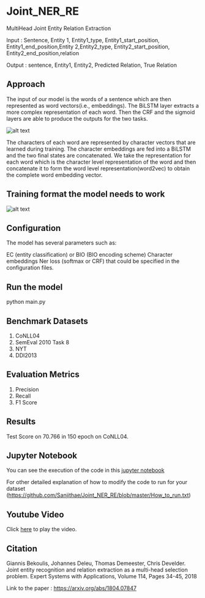 # Joint_NER_RE

MultiHead Joint Entity Relation Extraction

Input  : Sentence, Entity 1, Entity1_type, Entity1_start_position, Entity1_end_position,Entity 2,Entity2_type, Entity2_start_position, Entity2_end_position,relation

Output : sentence, Entity1, Entity2, Predicted Relation, True Relation

## Approach 

The input of our model is the words of a sentence which are then represented as word vectors(i.e., embeddings).
The BiLSTM layer extracts a more complex representation of each word.
Then the CRF and the sigmoid layers are able to produce the outputs for the two tasks.


![alt text](https://github.com/Sanjithae/Joint_NER_RE/blob/master/Figure1.PNG)

The characters of each word are represented by character vectors that are learned during training. The character embeddings are fed into a BiLSTM and the two final states are concatenated. We take the representation for each word which is the character level representation of the word and then concatenate it to form the word level representation(word2vec) to obtain the complete word embedding vector.

## Training format the model needs to work

![alt text](https://github.com/Sanjithae/Joint_NER_RE/blob/master/Figure2.PNG)

## Configuration

The model has several parameters such as:

EC (entity classification) or BIO (BIO encoding scheme)
Character embeddings
Ner loss (softmax or CRF)
that could be specified in the configuration files.

## Run the model

python main.py

## Benchmark Datasets
1) CoNLL04
2) SemEval 2010 Task 8
3) NYT
4) DDI2013

## Evaluation Metrics
1) Precision
2) Recall
3) F1 Score

## Results 

 Test Score on 70.766 in 150 epoch on CoNLL04.
 

## Jupyter Notebook
You can see the execution of the code in this [jupyter notebook](https://github.com/Sanjithae/Joint_NER_RE/blob/master/execution-demo.ipynb)

For other detailed explanation of how to modify the code to run for your dataset (https://github.com/Sanjithae/Joint_NER_RE/blob/master/How_to_run.txt)


## Youtube Video

Click [here](https://youtu.be/8sQ357ymC_U) to play the video.
 ## Citation
 
Giannis Bekoulis, Johannes Deleu, Thomas Demeester, Chris Develder. Joint entity recognition and relation extraction as a multi-head selection problem. Expert Systems with Applications, Volume 114, Pages 34-45, 2018

Link to the paper : https://arxiv.org/abs/1804.07847

